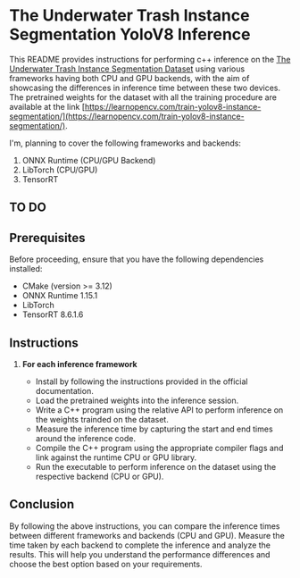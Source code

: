# The Underwater Trash Instance Segmentation YoloV8 Inference

This README provides instructions for performing c++ inference on the [The Underwater Trash Instance Segmentation Dataset](https://conservancy.umn.edu/handle/11299/214865) using various frameworks having both CPU and GPU backends, with the aim of showcasing the differences in inference time between these two devices. The pretrained weights for the dataset with all the training procedure are available at the link [https://learnopencv.com/train-yolov8-instance-segmentation/](https://learnopencv.com/train-yolov8-instance-segmentation/).  

I'm, planning to cover the following frameworks and backends:

1. ONNX Runtime (CPU/GPU Backend)
3. LibTorch (CPU/GPU)
5. TensorRT

## TO DO
## Prerequisites

Before proceeding, ensure that you have the following dependencies installed:

- CMake (version >= 3.12)
- ONNX Runtime 1.15.1
- LibTorch 
- TensorRT 8.6.1.6

## Instructions

1. **For each inference framework**

   - Install by following the instructions provided in the official documentation.
   - Load the pretrained weights into the inference session.
   - Write a C++ program using the relative API to perform inference on the weights trainded on the dataset.
   - Measure the inference time by capturing the start and end times around the inference code.
   - Compile the C++ program using the appropriate compiler flags and link against the runtime CPU or GPU library.
   - Run the executable to perform inference on the dataset using the respective backend (CPU or GPU).


## Conclusion

By following the above instructions, you can compare the inference times between different frameworks and backends (CPU and GPU). Measure the time taken by each backend to complete the inference and analyze the results. This will help you understand the performance differences and choose the best option based on your requirements.